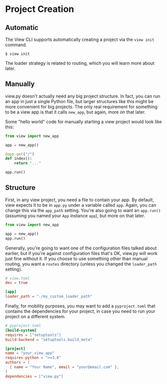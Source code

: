 # Project Creation

## Automatic

The View CLI supports automatically creating a project via the `view init` command.

```
$ view init
```

The loader strategy is related to routing, which you will learn more about later.

## Manually

view.py doesn't actually need any big project structure. In fact, you can run an app in just a single Python file, but larger structures like this might be more convenient for big projects. The only real requirement for something to be a view app is that it calls `new_app`, but again, more on that later.

Some "hello world" code for manually starting a view project would look like this:

```py
from view import new_app

app = new_app()

@app.get("/")
def index():
    return "..."

app.run()
```

## Structure

First, in any view project, you need a file to contain your app. By default, view expects it to be in `app.py` under a variable called `app`. Again, you can change this via the `app_path` setting. You're also going to want an `app.run()` (assuming you named your `App` instance `app`), but more on that later.

```py
from view import new_app

app = new_app()
app.run()
```

Generally, you're going to want one of the configuration files talked about earlier, but if you're against configuration files that's OK, view.py will work just fine without it. If you choose to use something other than manual routing, you want a `routes` directory (unless you changed the `loader_path` setting).

```toml
# view.toml
dev = true

[app]
loader_path = "./my_custom_loader_path"
```

Finally, for mobility purposes, you may want to add a `pyproject.toml` that contains the dependencies for your project, in case you need to run your project on a different system.

```toml
# pyproject.toml
[build-system]
requires = ["setuptools"]
build-backend = "setuptools.build_meta"

[project]
name = "your_view_app"
requires-python = ">=3.8"
authors = [
  { name = "Your Name", email = "your@email.com" },
]
dependencies = ["view.py"]
```

